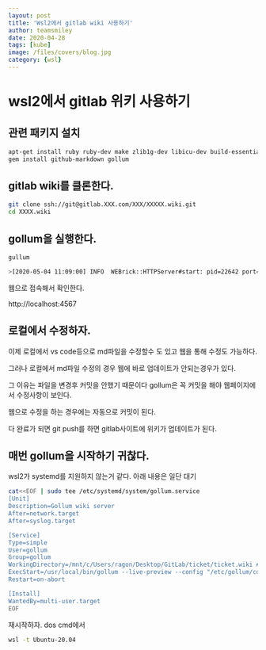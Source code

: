 ```yaml
---
layout: post
title: 'Wsl2에서 gitlab wiki 사용하기' 
author: teamsmiley
date: 2020-04-28
tags: [kube]
image: /files/covers/blog.jpg
category: {wsl}
---
```


# wsl2에서 gitlab 위키 사용하기

## 관련 패키지 설치 
```bash
apt-get install ruby ruby-dev make zlib1g-dev libicu-dev build-essential git cmake pkg-config libssl-dev
gem install github-markdown gollum
```

## gitlab wiki를 클론한다.

```bash
git clone ssh://git@gitlab.XXX.com/XXX/XXXXX.wiki.git
cd XXXX.wiki
```

## gollum을 실행한다.
```bash
gullum

>[2020-05-04 11:09:00] INFO  WEBrick::HTTPServer#start: pid=22642 port=4567  << 포트번호.
```

웹으로 접속해서 확인한다.

http://localhost:4567


## 로컬에서 수정하자.

이제 로컬에서 vs code등으로 md파일을 수정할수 도 있고 웹을 통해 수정도 가능하다. 

그러나 로컬에서 md파일 수정의 경우 웹에 바로 업데이트가 안되는경우가 있다.

그 이유는 파일을 변경후 커밋을 안했기 때문이다 gollum은 꼭 커밋을 해야 웹페이지에서 수정사항이 보인다.

웹으로 수정을 하는 경우에는 자동으로 커밋이 된다. 

다 완료가 되면 git push를 하면 gitlab사이트에 위키가 업데이트가 된다.

## 매번 gollum을 시작하기 귀찮다.

wsl2가 systemd를 지원하지 않는거 같다. 아래 내용은 일단 대기 

```bash
cat<<EOF | sudo tee /etc/systemd/system/gollum.service
[Unit]
Description=Gollum wiki server
After=network.target
After=syslog.target

[Service]
Type=simple
User=gollum
Group=gollum
WorkingDirectory=/mnt/c/Users/ragon/Desktop/GitLab/ticket/ticket.wiki # your-path
ExecStart=/usr/local/bin/gollum --live-preview --config "/etc/gollum/config.rb"
Restart=on-abort

[Install]
WantedBy=multi-user.target
EOF
```

재시작하자. dos cmd에서 
```bash
wsl -t Ubuntu-20.04
```


